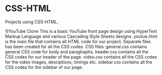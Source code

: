 # CSS-HTML
Projects using CSS-HTML. 

1)YouTube Clone
This is a basic YouTube front page design using HyperText Markup Language and various Cascading Style Sheets designs.
youtue.html is the main file that contains all HTML code for our project.
Separate files has been created for all the CSS codes.
CSS files:
general.css contains general CSS code for body and paraghaphs.
header.css contains all the CSS codes for our header of the page.
video.css contains all the CSS codes for the video images, desciptions, timings etc. 
sidebar.css contains all the CSS codes for the sidebar of our page.
